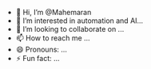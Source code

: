 - 👋 Hi, I’m @Mahemaran
- 👀 I’m interested in automation and AI...
- 💞️ I’m looking to collaborate on ...
- 📫 How to reach me ...
- 😄 Pronouns: ...
- ⚡ Fun fact: ...

<!---
Mahemaran/Mahemaran is a ✨ special ✨ repository because its `README.md` (this file) appears on your GitHub profile.
You can click the Preview link to take a look at your changes.
--->
